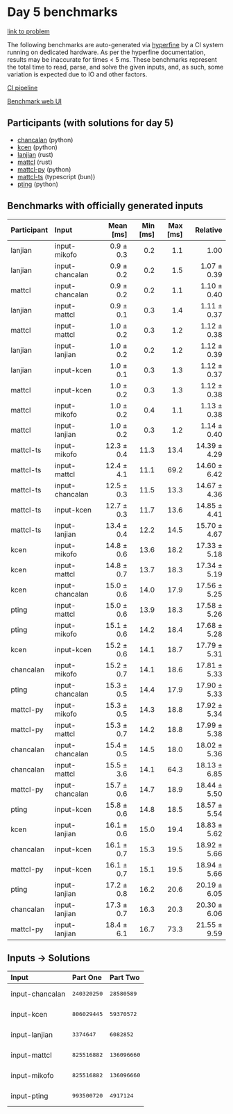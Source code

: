 # Day 5 benchmarks

[link to problem](https://adventofcode.com/2023/day/5)

The following benchmarks are auto-generated via
[hyperfine](https://github.com/sharkdp/hyperfine) by a CI system running on
dedicated hardware. As per the hyperfine documentation, results may be
inaccurate for times < 5 ms. These benchmarks represent the total time to read,
parse, and solve the given inputs, and, as such, some variation is expected due
to IO and other factors.

[CI pipeline](http://ci.papercode.net:8080/teams/main/pipelines/aoc2023)

[Benchmark web UI](https://aoc.ancalagon.black)


## Participants (with solutions for day 5)

- [chancalan](https://github.com/chancalan/aoc2023) (python)
- [kcen](https://github.com/kcen/aoc2023) (python)
- [lanjian](https://github.com/lanjian/aoc-2023) (rust)
- [mattcl](https://github.com/mattcl/aoc2023) (rust)
- [mattcl-py](https://github.com/mattcl/aoc2023-py) (python)
- [mattcl-ts](https://github.com/mattcl/aoc2023-js) (typescript (bun))
- [pting](https://github.com/pting/aoc2023) (python)


## Benchmarks with officially generated inputs

| Participant | Input | Mean [ms] | Min [ms] | Max [ms] | Relative |
|:---|:---|---:|---:|---:|---:|
| lanjian | input-mikofo | 0.9 ± 0.3 | 0.2 | 1.1 | 1.00 |
| lanjian | input-chancalan | 0.9 ± 0.2 | 0.2 | 1.5 | 1.07 ± 0.39 |
| mattcl | input-chancalan | 0.9 ± 0.2 | 0.2 | 1.1 | 1.10 ± 0.40 |
| lanjian | input-mattcl | 0.9 ± 0.1 | 0.3 | 1.4 | 1.11 ± 0.37 |
| mattcl | input-mattcl | 1.0 ± 0.2 | 0.3 | 1.2 | 1.12 ± 0.38 |
| lanjian | input-lanjian | 1.0 ± 0.2 | 0.2 | 1.2 | 1.12 ± 0.39 |
| lanjian | input-kcen | 1.0 ± 0.1 | 0.3 | 1.3 | 1.12 ± 0.37 |
| mattcl | input-kcen | 1.0 ± 0.2 | 0.3 | 1.3 | 1.12 ± 0.38 |
| mattcl | input-mikofo | 1.0 ± 0.2 | 0.4 | 1.1 | 1.13 ± 0.38 |
| mattcl | input-lanjian | 1.0 ± 0.2 | 0.3 | 1.2 | 1.14 ± 0.40 |
| mattcl-ts | input-mikofo | 12.3 ± 0.4 | 11.3 | 13.4 | 14.39 ± 4.29 |
| mattcl-ts | input-mattcl | 12.4 ± 4.1 | 11.1 | 69.2 | 14.60 ± 6.42 |
| mattcl-ts | input-chancalan | 12.5 ± 0.3 | 11.5 | 13.3 | 14.67 ± 4.36 |
| mattcl-ts | input-kcen | 12.7 ± 0.3 | 11.7 | 13.6 | 14.85 ± 4.41 |
| mattcl-ts | input-lanjian | 13.4 ± 0.4 | 12.2 | 14.5 | 15.70 ± 4.67 |
| kcen | input-mikofo | 14.8 ± 0.6 | 13.6 | 18.2 | 17.33 ± 5.18 |
| kcen | input-mattcl | 14.8 ± 0.7 | 13.7 | 18.3 | 17.34 ± 5.19 |
| kcen | input-chancalan | 15.0 ± 0.6 | 14.0 | 17.9 | 17.56 ± 5.25 |
| pting | input-mattcl | 15.0 ± 0.6 | 13.9 | 18.3 | 17.58 ± 5.26 |
| pting | input-mikofo | 15.1 ± 0.6 | 14.2 | 18.4 | 17.68 ± 5.28 |
| kcen | input-kcen | 15.2 ± 0.6 | 14.1 | 18.7 | 17.79 ± 5.31 |
| chancalan | input-mikofo | 15.2 ± 0.7 | 14.1 | 18.6 | 17.81 ± 5.33 |
| pting | input-chancalan | 15.3 ± 0.5 | 14.4 | 17.9 | 17.90 ± 5.33 |
| mattcl-py | input-mikofo | 15.3 ± 0.5 | 14.3 | 18.8 | 17.92 ± 5.34 |
| mattcl-py | input-mattcl | 15.3 ± 0.7 | 14.2 | 18.8 | 17.99 ± 5.38 |
| chancalan | input-chancalan | 15.4 ± 0.5 | 14.5 | 18.0 | 18.02 ± 5.36 |
| chancalan | input-mattcl | 15.5 ± 3.6 | 14.1 | 64.3 | 18.13 ± 6.85 |
| mattcl-py | input-chancalan | 15.7 ± 0.6 | 14.7 | 18.9 | 18.44 ± 5.50 |
| pting | input-kcen | 15.8 ± 0.6 | 14.8 | 18.5 | 18.57 ± 5.54 |
| kcen | input-lanjian | 16.1 ± 0.6 | 15.0 | 19.4 | 18.83 ± 5.62 |
| chancalan | input-kcen | 16.1 ± 0.7 | 15.3 | 19.5 | 18.92 ± 5.66 |
| mattcl-py | input-kcen | 16.1 ± 0.7 | 15.1 | 19.5 | 18.94 ± 5.66 |
| pting | input-lanjian | 17.2 ± 0.8 | 16.2 | 20.6 | 20.19 ± 6.05 |
| chancalan | input-lanjian | 17.3 ± 0.7 | 16.3 | 20.3 | 20.30 ± 6.06 |
| mattcl-py | input-lanjian | 18.4 ± 6.1 | 16.7 | 73.3 | 21.55 ± 9.59 |


## Inputs -> Solutions

| Input | Part One | Part Two |
|:---|:---|:---|
|input-chancalan|<pre>240320250</pre>|<pre>28580589</pre>|
|input-kcen|<pre>806029445</pre>|<pre>59370572</pre>|
|input-lanjian|<pre>3374647</pre>|<pre>6082852</pre>|
|input-mattcl|<pre>825516882</pre>|<pre>136096660</pre>|
|input-mikofo|<pre>825516882</pre>|<pre>136096660</pre>|
|input-pting|<pre>993500720</pre>|<pre>4917124</pre>|
